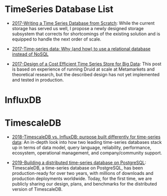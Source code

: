 

# TimeSeries Database List

- [2017-Writing a Time Series Database from Scratch](https://fabxc.org/tsdb/): While the current storage has served us well, I propose a newly designed storage subsystem that corrects for shortcomings of the existing solution and is equipped to handle the next order of scale.

- [2017-Time-series data: Why (and how) to use a relational database instead of NoSQL](https://blog.timescale.com/time-series-data-why-and-how-to-use-a-relational-database-instead-of-nosql-d0cd6975e87c)

- [2017-Design of a Cost Efficient Time Series Store for Big Data](https://medium.com/@leventov/design-of-a-cost-efficient-time-series-store-for-big-data-88c5dc41af8e): This post is based on experience of running Druid at scale at Metamarkets and theoretical research, but the described design has not yet implemented and tested in production.

# InfluxDB

# TimescaleDB

- [2018-TimescaleDB vs. InfluxDB: purpose built differently for time-series data](https://parg.co/o2K): An in-depth look into how two leading time-series databases stack up in terms of data model, query language, reliability, performance, ecosystem, operational management, and company/community support.

- [2019-Building a distributed time-series database on PostgreSQL](https://blog.timescale.com/blog/building-a-distributed-time-series-database-on-postgresql/): TimescaleDB, a time-series database on PostgreSQL, has been production-ready for over two years, with millions of downloads and production deployments worldwide. Today, for the first time, we are publicly sharing our design, plans, and benchmarks for the distributed version of TimescaleDB.

